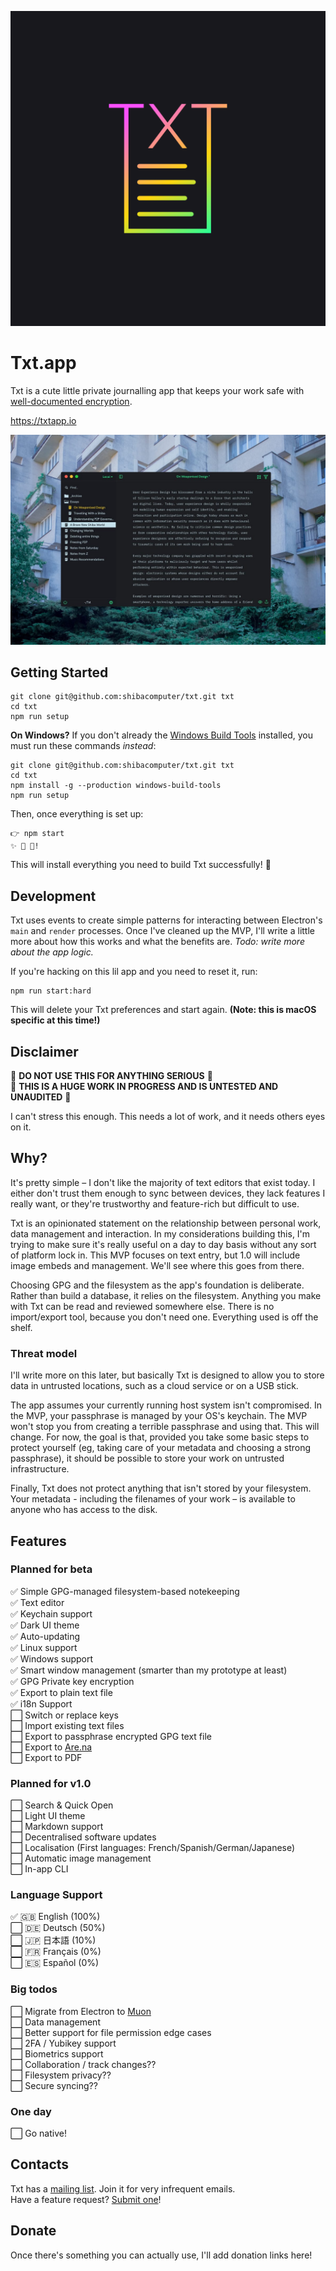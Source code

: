 ![Txt Logo](icon.png)
# Txt.app

Txt is a cute little private journalling app that keeps your work safe with
[well-documented encryption](https://en.wikipedia.org/wiki/Pretty_Good_Privacy).

https://txtapp.io

![Txt Screenshot](screenshot.jpg)

## Getting Started

```
git clone git@github.com:shibacomputer/txt.git txt
cd txt
npm run setup
```

__On Windows?__ If you don't already the
[Windows Build Tools](https://github.com/felixrieseberg/windows-build-tools)
installed, you must run these commands _instead_:  
```
git clone git@github.com:shibacomputer/txt.git txt
cd txt
npm install -g --production windows-build-tools
npm run setup
```

Then, once everything is set up:
```
👉 npm start
✨ 📝 🚀!
```

This will install everything you need to build Txt successfully! 🎉  

## Development
Txt uses events to create simple patterns for interacting between Electron's `main` and `render` processes. Once I've cleaned up the MVP, I'll write a little more about how this works and what the benefits are. _Todo: write more about the app logic._

If you're hacking on this lil app and you need to reset it, run:
```
npm run start:hard
```
This will delete your Txt preferences and start again. __(Note: this is macOS specific at this time!)__


## Disclaimer

🚫 **DO NOT USE THIS FOR ANYTHING SERIOUS** 🚫  
🚫 **THIS IS A HUGE WORK IN PROGRESS AND IS UNTESTED AND UNAUDITED** 🚫

I can't stress this enough. This needs a lot of work, and it needs others eyes
on it.

## Why?
It's pretty simple – I don't like the majority of text editors that exist today.
I either don't trust them enough to sync between devices, they lack features
I really want, or they're trustworthy and feature-rich but difficult to use.

Txt is an opinionated statement on the relationship between personal work, data
management and interaction. In my considerations building this, I'm trying to
make sure it's really useful on a day to day basis without any sort of platform
lock in. This MVP focuses on text entry, but 1.0 will include image embeds and
management. We'll see where this goes from there.

Choosing GPG and the filesystem as the app's foundation is deliberate. Rather
than build a database, it relies on the filesystem. Anything you make with Txt
can be read and reviewed somewhere else. There is no import/export tool, because
you don't need one. Everything used is off the shelf.

### Threat model
I'll write more on this later, but basically Txt is designed to allow you to
store data in untrusted locations, such as a cloud service or on a USB stick.

The app assumes your currently running host system isn't compromised. In the
MVP, your passphrase is managed by your OS's keychain. The MVP won't stop you
from creating a terrible passphrase and using that. This will change. For now,
the goal is that, provided you take some basic steps to protect yourself (eg,
taking care of your metadata and choosing a strong passphrase), it should be
possible to store your work on untrusted infrastructure.

Finally, Txt does not protect anything that isn't stored by your filesystem.
Your metadata - including the filenames of your work – is available to anyone
who has access to the disk.

## Features
### Planned for beta
✅ Simple GPG-managed filesystem-based notekeeping  
✅ Text editor  
✅ Keychain support  
✅ Dark UI theme  
✅ Auto-updating  
✅ Linux support  
✅ Windows support  
✅ Smart window management (smarter than my prototype at least)  
✅ GPG Private key encryption  
✅ Export to plain text file  
✅ i18n Support  
⬜ Switch or replace keys  
⬜ Import existing text files  
⬜ Export to passphrase encrypted GPG text file  
⬜ Export to [Are.na](https://are.na)  
⬜ Export to PDF  

### Planned for v1.0
⬜ Search & Quick Open  
⬜ Light UI theme  
⬜ Markdown support  
⬜ Decentralised software updates  
⬜ Localisation (First languages: French/Spanish/German/Japanese)  
⬜ Automatic image management  
⬜ In-app CLI  

### Language Support  
✅ 🇬🇧 English (100%)  
⬜ 🇩🇪 Deutsch (50%)  
⬜ 🇯🇵 日本語 (10%)  
⬜ 🇫🇷 Français (0%)  
⬜ 🇪🇸 Español (0%)  

### Big todos
⬜ Migrate from Electron to [Muon](https://github.com/brave/muon)  
⬜ Data management  
⬜ Better support for file permission edge cases  
⬜ 2FA / Yubikey support  
⬜ Biometrics support  
⬜ Collaboration / track changes??  
⬜ Filesystem privacy??  
⬜ Secure syncing??  

### One day
⬜ Go native!

## Contacts
Txt has a [mailing list](https://tinyletter.com/txt-app). Join it for very
infrequent emails.  
Have a feature request? [Submit one](https://github.com/shibacomputer/txt/issues/new)!

## Donate
Once there's something you can actually use, I'll add donation links here!
